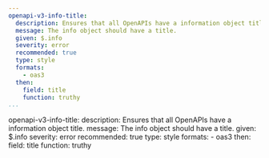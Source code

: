 ```yaml
---
openapi-v3-info-title:
  description: Ensures that all OpenAPIs have a information object title.
  message: The info object should have a title.
  given: $.info
  severity: error
  recommended: true
  type: style
  formats:
    - oas3
  then:
    field: title
    function: truthy
...
```

openapi-v3-info-title:
  description: Ensures that all OpenAPIs have a information object title.
  message: The info object should have a title.
  given: $.info
  severity: error
  recommended: true
  type: style
  formats:
    - oas3
  then:
    field: title
    function: truthy
